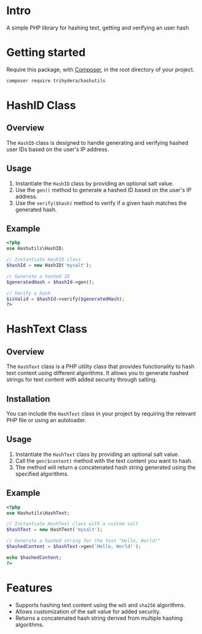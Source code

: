 # Intro

A simple PHP library for hashing text, getting and verifying an user hash

# Getting started

Require this package, with [Composer](https://getcomposer.org), in the root directory of your project.

```bash
composer require trihydera/hashutils
```

# HashID Class

## Overview
The `HashID` class is designed to handle generating and verifying hashed user IDs based on the user's IP address.

## Usage
1. Instantiate the `HashID` class by providing an optional salt value.
2. Use the `gen()` method to generate a hashed ID based on the user's IP address.
3. Use the `verify($hash)` method to verify if a given hash matches the generated hash.

## Example
```php
<?php
use Hashutils\HashID;

// Instantiate HashID class
$hashId = new HashID('mysalt');

// Generate a hashed ID
$generatedHash = $hashId->gen();

// Verify a hash
$isValid = $hashId->verify($generatedHash);
?>
```
# HashText Class

## Overview
The `HashText` class is a PHP utility class that provides functionality to hash text content using different algorithms. It allows you to generate hashed strings for text content with added security through salting.

## Installation
You can include the `HashText` class in your project by requiring the relevant PHP file or using an autoloader.

## Usage
1. Instantiate the `HashText` class by providing an optional salt value.
2. Call the `gen($content)` method with the text content you want to hash.
3. The method will return a concatenated hash string generated using the specified algorithms.

## Example
```php
<?php
use Hashutils\HashText;

// Instantiate HashText class with a custom salt
$hashText = new HashText('mysalt');

// Generate a hashed string for the text "Hello, World!"
$hashedContent = $hashText->gen('Hello, World!');

echo $hashedContent;
?>
```

# Features
- Supports hashing text content using the `md5` and `sha256` algorithms.
- Allows customization of the salt value for added security.
- Returns a concatenated hash string derived from multiple hashing algorithms.

